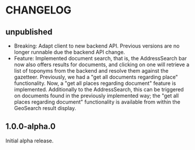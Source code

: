 # CHANGELOG

## unpublished

- Breaking: Adapt client to new backend API. Previous versions are no longer runnable due the backend API change.
- Feature: Implemented document search, that is, the AddressSearch bar now also offers results for documents, and clicking on one will retrieve a list of toponyms from the backend and resolve them against the gazetteer. Previously, we had a "get all documents regarding place" functionality. Now, a "get all places regarding document" feature is implemented. Additionally to the AddressSearch, this can be triggered on documents found in the previously implemented way; the "get all places regarding document" functionality is available from within the GeoSearch result display.


## 1.0.0-alpha.0

Initial alpha release.
